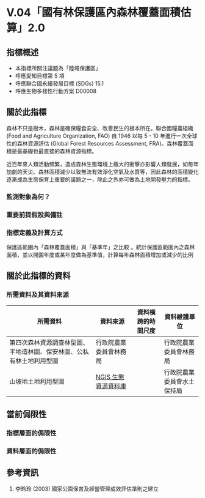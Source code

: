 # V.04「國有林保護區內森林覆蓋面積估算」2.0


## 指標概述

* 本指標所關注議題為「陸域保護區」
* 呼應愛知目標第 5 項
* 呼應聯合國永續發展目標 (SDGs) 15.1
* 呼應生物多樣性行動方案 D00008


<script type="text/javascript" src="http://cdn.mathjax.org/mathjax/latest/MathJax.js?config=TeX-AMS-MML_HTMLorMML"></script>


## 關於此指標

森林不只是樹木，森林是確保糧食安全、改善民生的根本所在。聯合國糧農組織 (Food and Agriculture Organization, FAO) 自 1946 以每 5 - 10 年進行一次全球性的森林資源評估 (Global Forest Resources Assessment, FRA)。森林覆蓋面積是最基礎也最直接的森林資源指標。

近百年來人類活動頻繁，造成森林生態環境上極大的衝擊亦影響人類發展，如每年加劇的天災、森林面積減少以致無法有效淨化空氣及水質等，因此森林的面積變化逐漸成為生態保育上重要的議題之一，除此之外亦可做為土地開發壓力的指標。 

### 監測對象為何？



### 重要前提假設與備註



### 指標定義及計算方式

保護區範圍內「森林覆蓋面積」與「基準年」之比較 。統計保護區範圍內之森林面積，並以開園年度或某年度做為基準值，計算每年森林面積增加或減少的比例 


## 關於此指標的資料

### 所需資料及其資料來源

| 所需資料 | 資料來源 | 資料橫跨的時間尺度 | 資料維護單位 |
|-----|-----|-----|-----|
| 第四次森林資源調查林型圖、平地造林圖、保安林圖、公私有林土地利用型圖  | 行政院農業委員會林務局 |  | 行政院農業委員會林務局 |
| 山坡地土地利用型圖 | [NGIS 生態資源資料庫](http://ngis.forest.gov.tw/GISLibrary/Library.aspx?key=query&org=%E8%A1%8C%E6%94%BF%E9%99%A2%E8%BE%B2%E5%A7%94%E6%9C%83%E6%B0%B4%E5%9C%9F%E4%BF%9D%E6%8C%81%E5%B1%80) |  | 行政院農業委員會水土保持局 |



## 當前侷限性

### 指標層面的侷限性




### 資料層面的侷限性






## 參考資訊
1. 李玲玲 (2003) 國家公園保育及經營管理成效評估準則之建立
